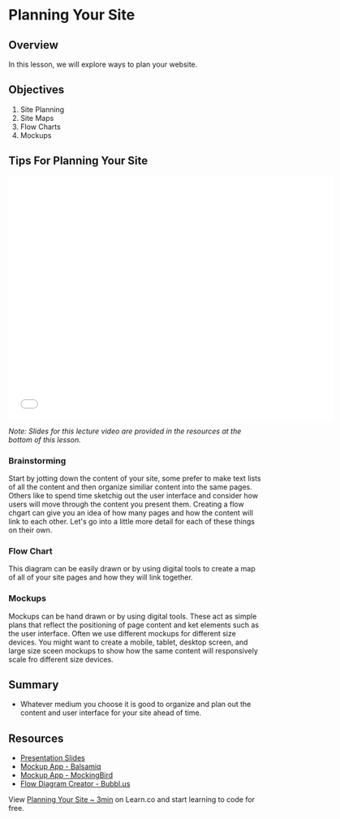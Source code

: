 # Planning Your Site

## Overview

In this lesson, we will explore ways to plan your website.

## Objectives

1. Site Planning
2. Site Maps
3. Flow Charts
4. Mockups

## Tips For Planning Your Site

<iframe width="640" height="480" src="//www.youtube.com/embed/TmW9d8Uik6E?rel=0" frameborder="0" allowfullscreen></iframe>

*Note: Slides for this lecture video are provided in the resources at the bottom of this lesson.*

### Brainstorming

Start by jotting down the content of your site, some prefer to make text lists of all the content and then organize similiar content into the same pages. Others like to spend time sketchig out the user interface and consider how users will move through the content you present them. Creating a flow chgart can give you an idea of how many pages and how the content will link to each other. Let's go into a little more detail for each of these things on their own.

### Flow Chart

This diagram can be easily drawn or by using digital tools to create a map of all of your site pages and how they will link together.

### Mockups

Mockups can be hand drawn or by using digital tools. These act as simple plans that reflect the positioning of page content and ket elements such as the user interface. Often we use different mockups for different size devices. You might want to create a mobile, tablet, desktop screen, and large size sceen mockups to show how the same content will responsively scale fro different size devices.

## Summary

- Whatever medium you choose it is good to organize and plan out the content and user interface for your site ahead of time.

## Resources
 
- [Presentation Slides](https://docs.google.com/presentation/d/1eU-4wD5dsxV1t-3CA3T82gbv2K3pAs92pq30HlmXM_U/edit?usp=sharing)
- [Mockup App - Balsamiq](http://balsamiq.com/)
- [Mockup App - MockingBird](https://gomockingbird.com/)
- [Flow Diagram Creator - Bubbl.us](https://bubbl.us/)

<p data-visibility='hidden'>View <a href='https://learn.co/lessons/fe-planning-your-website' title='Planning Your Site ~ 3min'>Planning Your Site ~ 3min</a> on Learn.co and start learning to code for free.</p>